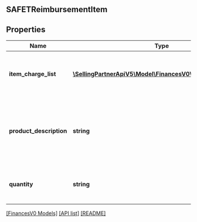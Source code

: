 ## SAFETReimbursementItem

## Properties

Name | Type | Description | Notes
------------ | ------------- | ------------- | -------------
**item_charge_list** | [**\SellingPartnerApiV5\Model\FinancesV0\ChargeComponent[]**](ChargeComponent.md) | A list of charge information on the seller's account. | [optional]
**product_description** | **string** | The description of the item as shown on the product detail page on the retail website. | [optional]
**quantity** | **string** | The number of units of the item being reimbursed. | [optional]

[[FinancesV0 Models]](../) [[API list]](../../Api) [[README]](../../../README.md)
